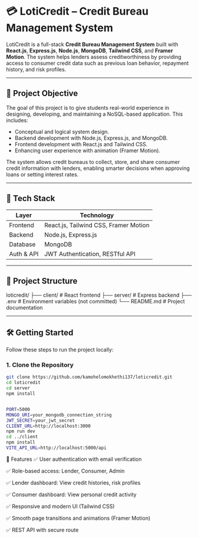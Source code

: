 # 💳 LotiCredit – Credit Bureau Management System

LotiCredit is a full-stack **Credit Bureau Management System** built with **React.js**, **Express.js**, **Node.js**, **MongoDB**, **Tailwind CSS**, and **Framer Motion**. The system helps lenders assess creditworthiness by providing access to consumer credit data such as previous loan behavior, repayment history, and risk profiles.

---

## 🎯 Project Objective

The goal of this project is to give students real-world experience in designing, developing, and maintaining a NoSQL-based application. This includes:

- Conceptual and logical system design.
- Backend development with Node.js, Express.js, and MongoDB.
- Frontend development with React.js and Tailwind CSS.
- Enhancing user experience with animation (Framer Motion).

The system allows credit bureaus to collect, store, and share consumer credit information with lenders, enabling smarter decisions when approving loans or setting interest rates.

---

## 🚀 Tech Stack

| Layer     | Technology             |
|-----------|------------------------|
| Frontend  | React.js, Tailwind CSS, Framer Motion |
| Backend   | Node.js, Express.js    |
| Database  | MongoDB                |
| Auth & API| JWT Authentication, RESTful API |

---

## 📂 Project Structure

loticredit/
├── client/ # React frontend
├── server/ # Express backend
├── .env # Environment variables (not committed)
└── README.md # Project documentation



---

## 🛠️ Getting Started

Follow these steps to run the project locally:

### 1. Clone the Repository

```bash
git clone https://github.com/kamohelomokhethi137/loticredit.git
cd loticredit
cd server
npm install


PORT=5000
MONGO_URI=your_mongodb_connection_string
JWT_SECRET=your_jwt_secret
CLIENT_URL=http://localhost:3000
npm run dev
cd ../client
npm install
VITE_API_URL=http://localhost:5000/api


```

🔐 Features
✅ User authentication with email verification

✅ Role-based access: Lender, Consumer, Admin

✅ Lender dashboard: View credit histories, risk profiles

✅ Consumer dashboard: View personal credit activity

✅ Responsive and modern UI (Tailwind CSS)

✅ Smooth page transitions and animations (Framer Motion)

✅ REST API with secure route
